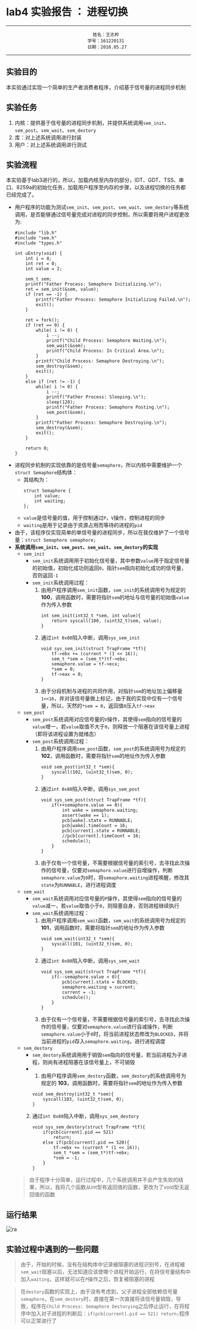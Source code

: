 # lab4 实验报告 ： 进程切换

------

                                     姓名：王志邦  
                                   学号：161220131  
                                   日期：2018.05.27

------

## 实验目的

本实验通过实现一个简单的生产者消费者程序，介绍基于信号量的进程同步机制

## 实验任务

1. 内核：提供基于信号量的进程同步机制，并提供系统调用`sem_init`、`sem_post`、`sem_wait`、`sem_destory`
2. 库：对上述系统调用进行封装
3. 用户：对上述系统调用进行测试

## 实验流程

本实验基于lab3进行的，所以，加载内核至内存的部分，IDT、GDT、TSS、串口、8259a的初始化任务，加载用户程序至内存的步骤，以及进程切换的任务都已经完成了。

+ 用户程序的功能为测试`sem_init`、`sem_post`、`sem_wait`、`sem_destory`等系统调用，是否能够通过信号量完成对进程的同步控制，所以需要将用户进程更改为:
    ```
    #include "lib.h"
    #include "sem.h"
    #include "types.h"

    int uEntry(void) {
        int i = 4;
        int ret = 0;
        int value = 2;

        sem_t sem;
        printf("Father Process: Semaphore Initializing.\n");
        ret = sem_init(&sem, value);
        if (ret == -1) {
            printf("Father Process: Semaphore Initializing Failed.\n");
            exit();
        }

        ret = fork();
        if (ret == 0) {
            while( i != 0) {
                i --;
                printf("Child Process: Semaphore Waiting.\n");
                sem_wait(&sem);
                printf("Child Process: In Critical Area.\n");
            }
            printf("Child Process: Semaphore Destroying.\n");
            sem_destroy(&sem);
            exit();
        }
        else if (ret != -1) {
            while( i != 0) {
                i --;
                printf("Father Process: Sleeping.\n");
                sleep(128);
                printf("Father Process: Semaphore Posting.\n");
                sem_post(&sem);
            }
            printf("Father Process: Semaphore Destroying.\n");
            sem_destroy(&sem);
            exit();
        }

        return 0;
    }
    ```
+ 进程同步机制的实现依靠的是信号量`semaphore`，所以内核中需要维护一个`struct Semaphore`结构体：
    - 其结构为：
        ```
        struct Semaphore {
            int value;
            int waiting;
        };
        ```
    - `value`是信号量的值，用于控制通过`P`，`V`操作，控制进程的同步
    - `waiting`是用于记录由于资源占用而等待的进程的`pid`
+ 由于，该程序仅实现简单的单信号量的进程同步，所以在我仅维护了一个信号量：`struct Semaphore semaphore;`
+ __系统调用`sem_init`、`sem_post`、`sem_wait`、`sem_destory`的实现__
    - `sem_init`
        - `sem_init`系统调用用于初始化信号量，其中参数`value`用于指定信号量的初始值，初始化成功则返回`0`，指针`sem`指向初始化成功的信号量，否则返回`-1`
        - `sem_init`系统调用过程：
            1. 由用户程序调用`sem_init`函数，`sem_init`的系统调用号为规定的 __100__，调用函数时，需要将指针`sem`的地址与信号量的初始值`value`作为传入参数
                ```
                int sem_init(int32_t *sem, int value){
                	return syscall(100, (uint32_t)sem, value);
                }
                ```
            2. 通过`int 0x80`陷入中断，调用`sys_sem_init`
                ```
                void sys_sem_init(struct TrapFrame *tf){
                	tf->ebx += (current * (1 << 16));
                	sem_t *sem = (sem_t*)tf->ebx;
                	semaphore.value = tf->ecx;
                	*sem = 0;
                	tf->eax = 0;
                }
                ```
            3. 由于分段机制与进程的共同作用，对指针`sem`的地址加上偏移量`1<<16`，并对该信号量做上标记，由于我的实现中仅有一个信号量，所以，天然的`*sem = 0`，返回值`0`压入`tf->eax`
    - `sem_post`
        - `sem_post`系统调用对应信号量的`V`操作，其使得`sem`指向的信号量的`value`增一，若`value`取值不大于`0`，则释放一个阻塞在该信号量上进程（即将该进程设置为就绪态）
        - `sem_post`系统调用过程：
            1. 由用户程序调用`sem_post`函数，`sem_post`的系统调用号为规定的 __102__，调用函数时，需要将指针`sem`的地址作为传入参数
                ```
                void sem_post(int32_t *sem){
                	syscall(102, (uint32_t)sem, 0);
                }
                ```
            2. 通过`int 0x80`陷入中断，调用`sys_sem_post`
                ```
                void sys_sem_post(struct TrapFrame *tf){
                	if(++semaphore.value == 0){
                		int wake = semaphore.waiting;
                		assert(wake == 1);
                		pcb[wake].state = RUNNABLE;
                		pcb[wake].timeCount = 16;
                		pcb[current].state = RUNNABLE;
                		//pcb[current].timeCount = 16;
                		schedule();
                	}
                }
                ```
            3. 由于仅有一个信号量，不需要根据信号量的索引号，去寻找此次操作的信号量，仅要对`semaphore.value`进行自增操作，判断`semaphore.value`为`0`时，将`semaphore.waiting`进程唤醒，修改其`state`为`RUNNABLE`，进行进程调度
    - `sem_wait`
        - `sem_wait`系统调用对应信号量的`P`操作，其使得`sem`指向的信号量的`value`减一，若`value`取值小于`0`，则阻塞自身，否则进程继续执行
        - `sem_wait`系统调用过程：
            1. 由用户程序调用`sem_wait`函数，`sem_wait`的系统调用号为规定的 __101__，调用函数时，需要将指针`sem`的地址作为传入参数
                ```
                void sem_wait(int32_t *sem){
                	syscall(101, (uint32_t)sem, 0);
                }
                ```
            2. 通过`int 0x80`陷入中断，调用`sys_sem_wait`
                ```
                void sys_sem_wait(struct TrapFrame *tf){
                	if(--semaphore.value < 0){
                		pcb[current].state = BLOCKED;
                		semaphore.waiting = current;
                		current = -1;
                		schedule();
                	}
                }
                ```
            3. 由于仅有一个信号量，不需要根据信号量的索引号，去寻找此次操作的信号量，仅要对`semaphore.value`进行自减操作，判断`semaphore.value`小于`0`时，将当前进程状态修改为`BLOCKED`，并将当前进程的`pid`存入`semaphore.waiting`，进行进程调度
    - `sem_destory`
        - `sem_destory`系统调用用于销毁`sem`指向的信号量，若当前进程为子进程，则尚有进程阻塞在该信号量上，不可销毁
        - 1. 由用户程序调用`sem_destory`函数，`sem_destory`的系统调用号为规定的 __103__，调用函数时，需要将指针`sem`的地址作为传入参数
            ```
            void sem_destroy(int32_t *sem){
            	syscall(103, (uint32_t)sem, 0);
            }
            ```
        2. 通过`int 0x80`陷入中断，调用`sys_sem_destory`
            ```
            void sys_sem_destory(struct TrapFrame *tf){
            	if(pcb[current].pid == 521)
            		return;
            	else if(pcb[current].pid == 520){
            		tf->ebx += (current * (1 << 16));
            		sem_t *sem = (sem_t*)tf->ebx;
            		*sem = -1;
            	}
            }
            ```
    > 由于程序十分简单，运行过程中，几个系统调用并不会产生失败的结果，所以，我将几个函数从int型有返回值的函数，更改为了void型无返回值的函数

## 运行结果

![ra](ra.png)

## 实验过程中遇到的一些问题

 > 由于，开始的时候，没有在结构体中记录被阻塞的进程识别号，在进程被`sem_wait`阻塞以后，无法知道应该使哪个进程开始运行，在将信号量结构中加入`waiting`，这样就可以在`P`操作之后，恢复被阻塞的进程

 > 在`destory`函数的实现上，由于没有考虑到，父子进程全部依赖信号量`semaphore`，在`sem_destory`时，直接在第一次直接将该信号量销毁，导致，程序在`Child Process: Semaphore Destorying`之后停止运行，在将程序中加入对子进程的判断后：`if(pcb[current].pid == 521) return;`程序可以正常进行了

